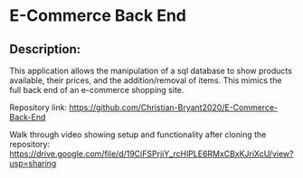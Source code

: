 # E-Commerce Back End

## Description: 

This application allows the manipulation of a sql database to show products available, their prices, and the addition/removal of items. This mimics the full back end of an e-commerce shopping site.  

Repository link: https://github.com/Christian-Bryant2020/E-Commerce-Back-End

Walk through video showing setup and functionality after cloning the repository: https://drive.google.com/file/d/19CiFSPrjiY_rcHlPLE6RMxCBxKJriXcU/view?usp=sharing